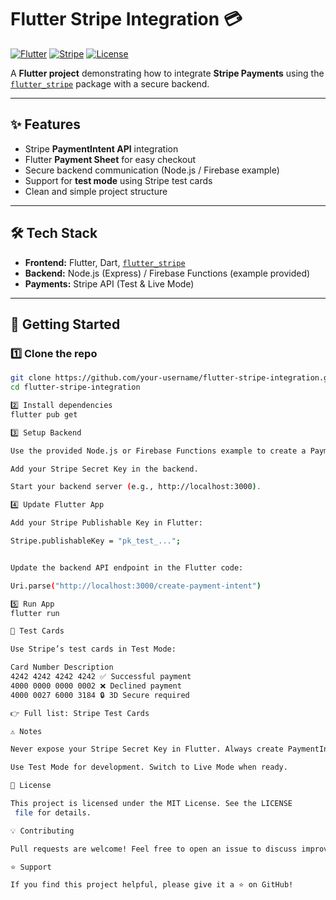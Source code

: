 # Flutter Stripe Integration 💳

[![Flutter](https://img.shields.io/badge/Flutter-3.0+-blue.svg)](https://flutter.dev)
[![Stripe](https://img.shields.io/badge/Stripe-API-blueviolet.svg)](https://stripe.com/docs/api)
[![License](https://img.shields.io/badge/license-MIT-green.svg)](LICENSE)

A **Flutter project** demonstrating how to integrate **Stripe Payments** using the [`flutter_stripe`](https://pub.dev/packages/flutter_stripe) package with a secure backend.  

---

## ✨ Features
- Stripe **PaymentIntent API** integration  
- Flutter **Payment Sheet** for easy checkout  
- Secure backend communication (Node.js / Firebase example)  
- Support for **test mode** using Stripe test cards  
- Clean and simple project structure  

---
<!-- 
## 📸 Screenshots
> *(Add your app screenshots here)*  
<p align="center">
  <img src="screenshots/payment_flow.png" width="250">
  <img src="screenshots/payment_sheet.png" width="250">
</p>

--- -->

## 🛠️ Tech Stack
- **Frontend:** Flutter, Dart, [`flutter_stripe`](https://pub.dev/packages/flutter_stripe)  
- **Backend:** Node.js (Express) / Firebase Functions (example provided)  
- **Payments:** Stripe API (Test & Live Mode)  

---

## 🚀 Getting Started

### 1️⃣ Clone the repo
```bash
git clone https://github.com/your-username/flutter-stripe-integration.git
cd flutter-stripe-integration

2️⃣ Install dependencies
flutter pub get

3️⃣ Setup Backend

Use the provided Node.js or Firebase Functions example to create a PaymentIntent.

Add your Stripe Secret Key in the backend.

Start your backend server (e.g., http://localhost:3000).

4️⃣ Update Flutter App

Add your Stripe Publishable Key in Flutter:

Stripe.publishableKey = "pk_test_...";


Update the backend API endpoint in the Flutter code:

Uri.parse("http://localhost:3000/create-payment-intent")

5️⃣ Run App
flutter run

🧪 Test Cards

Use Stripe’s test cards in Test Mode:

Card Number	Description
4242 4242 4242 4242	✅ Successful payment
4000 0000 0000 0002	❌ Declined payment
4000 0027 6000 3184	🔒 3D Secure required

👉 Full list: Stripe Test Cards

⚠️ Notes

Never expose your Stripe Secret Key in Flutter. Always create PaymentIntents on your server.

Use Test Mode for development. Switch to Live Mode when ready.

📄 License

This project is licensed under the MIT License. See the LICENSE
 file for details.

💡 Contributing

Pull requests are welcome! Feel free to open an issue to discuss improvements.

⭐ Support

If you find this project helpful, please give it a ⭐ on GitHub!